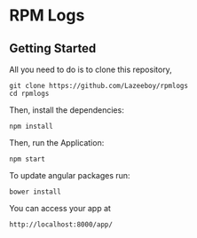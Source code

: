 # RPM Logs

## Getting Started

All you need to do is to clone this repository,


```
git clone https://github.com/Lazeeboy/rpmlogs
cd rpmlogs
```

Then, install the dependencies:

```
npm install
```

Then, run the Application:

```
npm start
```

To update angular packages run:

```
bower install
```

You can access your app at 

```
http://localhost:8000/app/
```
